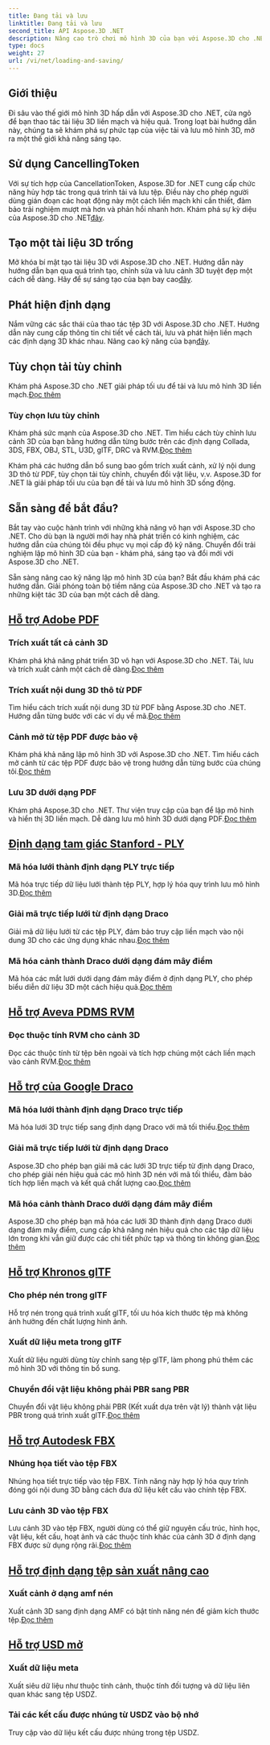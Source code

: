 ```yaml
---
title: Đang tải và lưu
linktitle: Đang tải và lưu
second_title: API Aspose.3D .NET
description: Nâng cao trò chơi mô hình 3D của bạn với Aspose.3D cho .NET! Nắm vững các kỹ thuật tải và lưu hiệu quả bằng cách sử dụng CancellationToken. Khám phá ngay bây giờ!
type: docs
weight: 27
url: /vi/net/loading-and-saving/
---
```

## Giới thiệu

Đi sâu vào thế giới mô hình 3D hấp dẫn với Aspose.3D cho .NET, cửa ngõ để bạn thao tác tài liệu 3D liền mạch và hiệu quả. Trong loạt bài hướng dẫn này, chúng ta sẽ khám phá sự phức tạp của việc tải và lưu mô hình 3D, mở ra một thế giới khả năng sáng tạo.

## Sử dụng CancellingToken

Với sự tích hợp của CancellationToken, Aspose.3D for .NET cung cấp chức năng hủy hợp tác trong quá trình tải và lưu tệp. Điều này cho phép người dùng gián đoạn các hoạt động này một cách liền mạch khi cần thiết, đảm bảo trải nghiệm mượt mà hơn và phản hồi nhanh hơn. Khám phá sự kỳ diệu của Aspose.3D cho .NET[đây](./cancellation-token/).

## Tạo một tài liệu 3D trống

 Mở khóa bí mật tạo tài liệu 3D với Aspose.3D cho .NET. Hướng dẫn này hướng dẫn bạn qua quá trình tạo, chỉnh sửa và lưu cảnh 3D tuyệt đẹp một cách dễ dàng. Hãy để sự sáng tạo của bạn bay cao[đây](./create-empty-3d-document/).

## Phát hiện định dạng

 Nắm vững các sắc thái của thao tác tệp 3D với Aspose.3D cho .NET. Hướng dẫn này cung cấp thông tin chi tiết về cách tải, lưu và phát hiện liền mạch các định dạng 3D khác nhau. Nâng cao kỹ năng của bạn[đây](./detect-format/).

## Tùy chọn tải tùy chỉnh
 Khám phá Aspose.3D cho .NET giải pháp tối ưu để tải và lưu mô hình 3D liền mạch.[Đọc thêm](./custom-load-options/)

### Tùy chọn lưu tùy chỉnh
Khám phá sức mạnh của Aspose.3D cho .NET. Tìm hiểu cách tùy chỉnh lưu cảnh 3D của bạn bằng hướng dẫn từng bước trên các định dạng Collada, 3DS, FBX, OBJ, STL, U3D, glTF, DRC và RVM.[Đọc thêm](./custom-save-options/)

Khám phá các hướng dẫn bổ sung bao gồm trích xuất cảnh, xử lý nội dung 3D thô từ PDF, tùy chọn tải tùy chỉnh, chuyển đổi vật liệu, v.v. Aspose.3D for .NET là giải pháp tối ưu của bạn để tải và lưu mô hình 3D sống động.

## Sẵn sàng để bắt đầu?

Bắt tay vào cuộc hành trình với những khả năng vô hạn với Aspose.3D cho .NET. Cho dù bạn là người mới hay nhà phát triển có kinh nghiệm, các hướng dẫn của chúng tôi đều phục vụ mọi cấp độ kỹ năng. Chuyển đổi trải nghiệm lập mô hình 3D của bạn - khám phá, sáng tạo và đổi mới với Aspose.3D cho .NET.

Sẵn sàng nâng cao kỹ năng lập mô hình 3D của bạn? Bắt đầu khám phá các hướng dẫn. Giải phóng toàn bộ tiềm năng của Aspose.3D cho .NET và tạo ra những kiệt tác 3D của bạn một cách dễ dàng.
## [Hỗ trợ Adobe PDF](pdf)
### Trích xuất tất cả cảnh 3D
Khám phá khả năng phát triển 3D vô hạn với Aspose.3D cho .NET. Tải, lưu và trích xuất cảnh một cách dễ dàng.[Đọc thêm](./pdf/extract-all-3d-scenes/)
### Trích xuất nội dung 3D thô từ PDF
 Tìm hiểu cách trích xuất nội dung 3D từ PDF bằng Aspose.3D cho .NET. Hướng dẫn từng bước với các ví dụ về mã.[Đọc thêm](./pdf/extract-raw-3d-contents/)
### Cảnh mở từ tệp PDF được bảo vệ
 Khám phá khả năng lập mô hình 3D với Aspose.3D cho .NET. Tìm hiểu cách mở cảnh từ các tệp PDF được bảo vệ trong hướng dẫn từng bước của chúng tôi.[Đọc thêm](./pdf/open-scene-protected/)

### Lưu 3D dưới dạng PDF
 Khám phá Aspose.3D cho .NET. Thư viện truy cập của bạn để lập mô hình và hiển thị 3D liền mạch. Dễ dàng lưu mô hình 3D dưới dạng PDF.[Đọc thêm](./pdf/save-3d-in-pdf/)


## [Định dạng tam giác Stanford - PLY](ply)
### Mã hóa lưới thành định dạng PLY trực tiếp
 Mã hóa trực tiếp dữ liệu lưới thành tệp PLY, hợp lý hóa quy trình lưu mô hình 3D.[Đọc thêm](ply/encode-mesh)

### Giải mã trực tiếp lưới từ định dạng Draco
 Giải mã dữ liệu lưới từ các tệp PLY, đảm bảo truy cập liền mạch vào nội dung 3D cho các ứng dụng khác nhau.[Đọc thêm](ply/decode-mesh)
### Mã hóa cảnh thành Draco dưới dạng đám mây điểm
Mã hóa các mắt lưới dưới dạng đám mây điểm ở định dạng PLY, cho phép biểu diễn dữ liệu 3D một cách hiệu quả.[Đọc thêm](ply/export-to-ply-point-cloud)


## [Hỗ trợ Aveva PDMS RVM](rvm)

### Đọc thuộc tính RVM cho cảnh 3D
 Đọc các thuộc tính từ tệp bên ngoài và tích hợp chúng một cách liền mạch vào cảnh RVM.[Đọc thêm](./rvm/read-existing-attributes/)


## [Hỗ trợ của Google Draco](draco)
### Mã hóa lưới thành định dạng Draco trực tiếp
 Mã hóa lưới 3D trực tiếp sang định dạng Draco với mã tối thiểu.[Đọc thêm](draco/encode-mesh)

### Giải mã trực tiếp lưới từ định dạng Draco
 Aspose.3D cho phép bạn giải mã các lưới 3D trực tiếp từ định dạng Draco, cho phép giải nén hiệu quả các mô hình 3D nén với mã tối thiểu, đảm bảo tích hợp liền mạch và kết quả chất lượng cao.[Đọc thêm](draco/decode-mesh)

### Mã hóa cảnh thành Draco dưới dạng đám mây điểm
 Aspose.3D cho phép bạn mã hóa các lưới 3D thành định dạng Draco dưới dạng đám mây điểm, cung cấp khả năng nén hiệu quả cho các tập dữ liệu lớn trong khi vẫn giữ được các chi tiết phức tạp và thông tin không gian.[Đọc thêm](draco/encode-scene-as-point-cloud)

## [Hỗ trợ Khronos glTF](gltf)

### Cho phép nén trong glTF
Hỗ trợ nén trong quá trình xuất glTF, tối ưu hóa kích thước tệp mà không ảnh hưởng đến chất lượng hình ảnh. 

### Xuất dữ liệu meta trong glTF
Xuất dữ liệu người dùng tùy chỉnh sang tệp glTF, làm phong phú thêm các mô hình 3D với thông tin bổ sung. 

### Chuyển đổi vật liệu không phải PBR sang PBR
 Chuyển đổi vật liệu không phải PBR (Kết xuất dựa trên vật lý) thành vật liệu PBR trong quá trình xuất glTF.[Đọc thêm](./gltf/non-pbr-to-pbr-material-conversion)


## [Hỗ trợ Autodesk FBX](fbx)
### Nhúng họa tiết vào tệp FBX
Nhúng họa tiết trực tiếp vào tệp FBX. Tính năng này hợp lý hóa quy trình đóng gói nội dung 3D bằng cách đưa dữ liệu kết cấu vào chính tệp FBX.

### Lưu cảnh 3D vào tệp FBX
 Lưu cảnh 3D vào tệp FBX, người dùng có thể giữ nguyên cấu trúc, hình học, vật liệu, kết cấu, hoạt ảnh và các thuộc tính khác của cảnh 3D ở định dạng FBX được sử dụng rộng rãi.[Đọc thêm](fbx/save-3d-scene)

## [Hỗ trợ định dạng tệp sản xuất nâng cao](amf)
### Xuất cảnh ở dạng amf nén
 Xuất cảnh 3D sang định dạng AMF có bật tính năng nén để giảm kích thước tệp.[Đọc thêm](./amf/export-scene-compressed-amf/)

## [Hỗ trợ USD mở](usd)
### Xuất dữ liệu meta

Xuất siêu dữ liệu như thuộc tính cảnh, thuộc tính đối tượng và dữ liệu liên quan khác sang tệp USDZ.

### Tải các kết cấu được nhúng từ USDZ vào bộ nhớ

Truy cập vào dữ liệu kết cấu được nhúng trong tệp USDZ.